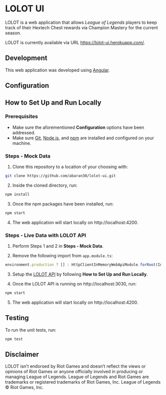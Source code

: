# LOLOT UI

LOLOT is a web application that allows *League of Legends* players to keep track of their Hextech Chest rewards via Champion Mastery for the current season.

LOLOT is currently available via URL https://lolot-ui.herokuapp.com/.

## Development

This web application was developed using [Angular](https://angular.io/).

## Configuration

## How to Set Up and Run Locally
### Prerequisites
+ Make sure the aforementioned **Configuration** options have been addressed.
+ Make sure [Git](https://git-scm.com/), [Node.js](https://nodejs.org/en/), and [npm](https://www.npmjs.com/) are installed and configured on your machine.

### Steps - Mock Data
1. Clone this repository to a location of your choosing with:
``` bash
git clone https://github.com/abaran30/lolot-ui.git
```

2. Inside the cloned directory, run:
``` bash
npm install
```

3. Once the npm packages have been installed, run:
``` bash
npm start
```

4. The web application will start locally on http://localhost:4200.

### Steps - Live Data with LOLOT API

1. Perform Steps 1 and 2 in **Steps - Mock Data**.

2. Remove the following import from `app.module.ts`:
``` typescript
environment.production ? [] : HttpClientInMemoryWebApiModule.forRoot(InMemoryLolotService)
```

3. Setup the [LOLOT API](https://github.com/abaran30/lolot-api) by following **How to Set Up and Run Locally**.

4. Once the LOLOT API is running on http://localhost:3030, run:
``` bash
npm start
```

5. The web application will start locally on http://localhost:4200.

## Testing

To run the unit tests, run:
``` bash
npm test
```

## Disclaimer

LOLOT isn’t endorsed by Riot Games and doesn’t reflect the views or opinions of Riot Games or anyone officially involved in producing or managing League of Legends. League of Legends and Riot Games are trademarks or registered trademarks of Riot Games, Inc. League of Legends © Riot Games, Inc.